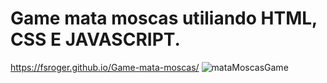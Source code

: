 # Game mata moscas utiliando HTML, CSS E JAVASCRIPT.
 https://fsroger.github.io/Game-mata-moscas/
![mataMoscasGame](https://github.com/fsRoger/Game-mata-moscas/assets/74381457/60d6cbf7-1a8f-41e6-9a06-95e6bd7f10d9)

